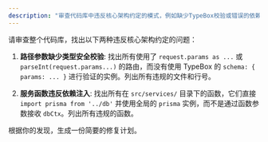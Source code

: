 ```yaml
---
description: "审查代码库中违反核心架构约定的模式，例如缺少TypeBox校验或错误的依赖注入。"
---
```

请审查整个代码库，找出以下两种违反核心架构约定的问题：

1.  **路径参数缺少类型安全校验**: 找出所有使用了 `request.params as ...` 或 `parseInt(request.params...)` 的路由，而没有使用 TypeBox 的 `schema: { params: ... }` 进行验证的实例。列出所有违规的文件和行号。

2.  **服务函数违反依赖注入**: 找出所有在 `src/services/` 目录下的函数，它们直接 `import prisma from '../db'` 并使用全局的 `prisma` 实例，而不是通过函数参数接收 `dbCtx`。列出所有违规的函数。

根据你的发现，生成一份简要的修复计划。